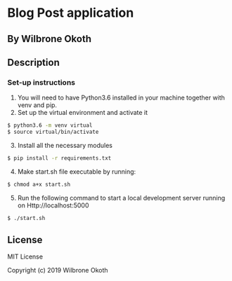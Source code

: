 # Blog Post application

## By Wilbrone Okoth

## Description



### Set-up instructions

1. You will need to have Python3.6 installed in your machine together with venv and pip.
2. Set up the virtual environment and activate it

```bash
$ python3.6 -m venv virtual
$ source virtual/bin/activate

```
3. Install all the necessary modules

```bash
$ pip install -r requirements.txt
```
4. Make start.sh file executable by running:
```bash
$ chmod a+x start.sh
```
5. Run the following command to start a local development server running on Http://localhost:5000

```bash
$ ./start.sh
```
## License

MIT License

Copyright (c) 2019 Wilbrone Okoth
